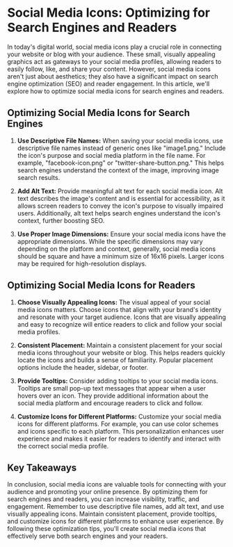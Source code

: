 # Social Media Icons: Optimizing for Search Engines and Readers

In today's digital world, social media icons play a crucial role in connecting your website or blog with your audience. These small, visually appealing graphics act as gateways to your social media profiles, allowing readers to easily follow, like, and share your content. However, social media icons aren't just about aesthetics; they also have a significant impact on search engine optimization (SEO) and reader engagement. In this article, we'll explore how to optimize social media icons for search engines and readers.

## Optimizing Social Media Icons for Search Engines

1. **Use Descriptive File Names:** When saving your social media icons, use descriptive file names instead of generic ones like "image1.png." Include the icon's purpose and social media platform in the file name. For example, "facebook-icon.png" or "twitter-share-button.png." This helps search engines understand the context of the image, improving image search results.

2. **Add Alt Text:** Provide meaningful alt text for each social media icon. Alt text describes the image's content and is essential for accessibility, as it allows screen readers to convey the icon's purpose to visually impaired users. Additionally, alt text helps search engines understand the icon's context, further boosting SEO.

3. **Use Proper Image Dimensions:** Ensure your social media icons have the appropriate dimensions. While the specific dimensions may vary depending on the platform and context, generally, social media icons should be square and have a minimum size of 16x16 pixels. Larger icons may be required for high-resolution displays.

## Optimizing Social Media Icons for Readers

1. **Choose Visually Appealing Icons:** The visual appeal of your social media icons matters. Choose icons that align with your brand's identity and resonate with your target audience. Icons that are visually appealing and easy to recognize will entice readers to click and follow your social media profiles.

2. **Consistent Placement:** Maintain a consistent placement for your social media icons throughout your website or blog. This helps readers quickly locate the icons and builds a sense of familiarity. Popular placement options include the header, sidebar, or footer.

3. **Provide Tooltips:** Consider adding tooltips to your social media icons. Tooltips are small pop-up text messages that appear when a user hovers over an icon. They provide additional information about the social media platform and encourage readers to click and follow.

4. **Customize Icons for Different Platforms:** Customize your social media icons for different platforms. For example, you can use color schemes and icons specific to each platform. This personalization enhances user experience and makes it easier for readers to identify and interact with the correct social media profile.

## Key Takeaways

In conclusion, social media icons are valuable tools for connecting with your audience and promoting your online presence. By optimizing them for search engines and readers, you can increase visibility, traffic, and engagement. Remember to use descriptive file names, add alt text, and use visually appealing icons. Maintain consistent placement, provide tooltips, and customize icons for different platforms to enhance user experience. By following these optimization tips, you'll create social media icons that effectively serve both search engines and your readers.
